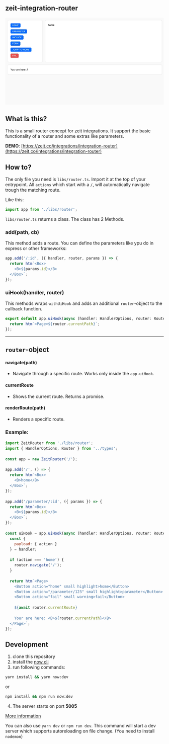 ## zeit-integration-router

<p align="center">
  <img src="./assets/kapture.gif">
</p>

## What is this?

This is a small router concept for zeit integrations. It support the basic functionality of a router and some extras like parameters.

**DEMO**: [https://zeit.co/integrations/integration-router](https://zeit.co/integrations/integration-router)

## How to?

The only file you need is `libs/router.ts`. Import it at the top of your entrypoint.
All `actions` which start with a `/`, will automatically navigate trough the matching route.

Like this:

```javascript
import app from './libs/router';
```

`libs/router.ts` returns a class. The class has 2 Methods.

### add(path, cb)

This method adds a route. You can define the parameters like ypu do in express or other frameworks:

```javascript
app.add('/:id', ({ handler, router, params }) => {
  return htm`<Box>
    <B>${params.id}</B>
  </Box>`;
});
```

### uiHook(handler, router)

This methods wraps `withUiHook` and adds an additional `router`-object to the callback function.

```javascript
export default app.uiHook(async (handler: HandlerOptions, router: Router) => {
  return htm`<Page>${router.currentPath}`;
});
```

---

## `router`-object

#### navigate(path)

- Navigate through a specific route. Works only inside the `app.uiHook`.

#### currentRoute

- Shows the current route. Returns a promise.

#### renderRoute(path)

- Renders a specific route.

### Example:

```javascript
import ZeitRouter from './libs/router';
import { HandlerOptions, Router } from '../types';

const app = new ZeitRouter('/');

app.add('/', () => {
  return htm`<Box>
    <B>home</B>
  </Box>`;
});

app.add('/parameter/:id', ({ params }) => {
  return htm`<Box>
    <B>${params.id}</B>
  </Box>`;
});

const uiHook = app.uiHook(async (handler: HandlerOptions, router: Router) => {
  const {
    payload: { action }
  } = handler;

  if (action === 'home') {
    router.navigate('/');
  }

  return htm`<Page>
    <Button action="home" small highlight>home</Button>
    <Button action="/parameter/123" small highlight>parameter</Button>
    <Button action="fail" small warning>fail</Button>

    ${await router.currentRoute}

    Your are here: <B>${router.currentPath}</B>
  </Page>`;
});
```

## Development

1. clone this repository
2. install the [now cli](https://github.com/zeit/now-cli)
3. run following commands:

```bash
yarn install && yarn now:dev
```

or

```bash
npm install && npm run now:dev
```

4. The server starts on port **5005**

[More information](https://zeit.co/docs/integrations/#creating-an-integration/step-2-creating-a-uihook/running-the-uihook-locally)

You can also use `yarn dev` or `npm run dev`. This command will start a dev server which supports autoreloading on file change. (You need to install `nodemon`)
